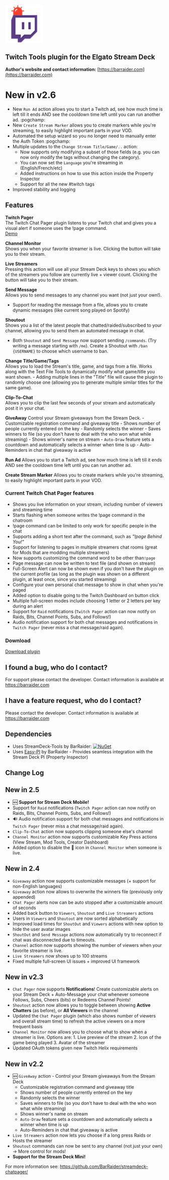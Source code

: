 <img src="https://github.com/BarRaider/streamdeck-chatpager/blob/master/_images/chatpage.png" height="120" width="120"/> 

## Twitch Tools plugin for the Elgato Stream Deck

**Author's website and contact information:** [https://barraider.com](https://barraider.com)

# New in v2.6
- New `Run Ad` action allows you to start a Twitch ad, see how much time is left till it ends AND see the cooldown time left until you can run another ad. :pogchamp: 
- New `Create Stream Marker` allows you to create markers while you're streaming, to easily highlight important parts in your VOD.
- Automated the setup wizard so you no longer need to manually enter the Auth Token :pogchamp: 
- Multiple updates to the `Change Stream Title/Game/..` action:
    - Now supports only modifying a subset of those fields (e.g. you can now only modify the tags without changing the category).
    - You can now set the `Language` you're streaming in (English/French/etc)
    - Added instructions on how to use this action inside the Property Inspector
    - Support for all the new #twitch tags
- Improved stability and logging

## Features

**Twitch Pager**  
The Twitch Chat Pager plugin listens to your Twitch chat and gives you a visual alert if someone uses the !page command.  
[Demo](https://streamable.com/1wxjh)

**Channel Monitor**  
Shows you when your favorite streamer is live. Clicking the button will take you to their stream.

**Live Streamers**  
Pressing this action will use all your Stream Deck keys to shows you which of the streamers you follow are currently live + viewer count. Clicking the button will take you to their stream.

**Send Message**  
Allows you to send messages to any channel you want (not just your own!).
- Support for reading the message from a file, allows you to create dynamic messages (like current song played on Spotify)

**Shoutout**  
Shows you a list of the latest people that chatted/raided/subscribed to your channel, allowing you to send them an automated message in chat. 

* Both `Shoutout` and `Send Message` now support sending `/commands`. (Try writing a message starting with `/me`). Create a Shoutout with `/ban {USERNAME}` to choose which username to ban.

**Change Title/Game/Tags**  
Allows you to load the Stream's title, game, and tags from a file. Works along with the Text File Tools to dynamically modify what game/title you want shown.
    - Adding multiple lines in the "Title" file will cause the plugin to randomly choose one (allowing you to generate multiple similar titles for the same game).

**Clip-To-Chat**  
Allows you to clip the last few seconds of your stream and automatically post it in your chat.

**GiveAway**
Control your Stream giveaways from the Stream Deck. 
    - Customizable registration command and giveaway title
    - Shows number of people currently entered on the key
    - Randomly selects the winner
    - Saves winners to file (so you don't have to deal with the who won what while streaming)
    - Shows winner's name on stream
    - `Auto-Draw` feature sets a countdown and automatically selects a winner when time is up
    - Auto-Reminders in chat that giveaway is active

**Run Ad**
Allows you to start a Twitch ad, see how much time is left till it ends AND see the cooldown time left until you can run another ad.

**Create Stream Marker** 
Allows you to create markers while you're streaming, to easily highlight important parts in your VOD.

### Current Twitch Chat Pager features
- Shows you live information on your stream, including number of viewers and streaming time
- Starts flashing when someone writes the !page command in the chatroom
- !page command can be limited to only work for specific people in the chat
- Supports adding a short text after the command, such as *"!page Behind You!"*
- Support for listening to pages in multiple streamers chat rooms (great for Mods that are modding multiple streamers)
- Now supports customizing the command word to be other than`!page`
- Page message can now be written to text file (and shown on stream)
- Full-Screen Alert can now be shown even if you don't have the plugin on the current profile (as long as the plugin was shown on a different plugin, at least once, since you started streaming)
- Configure your own personal chat message to show in chat when you're paged
- Added option to disable going to the Twitch Dashboard on button click
- Multiple full-screen modes include choosing 1 letter or 2 letters per key during an alert
- Support for `Raid` notifications (`Twitch Pager` action can now notify on Raids, Bits, Channel Points, Subs, and Follows!)
- Audio notification support for both chat messages and notifications in `Twitch Pager` (never miss a chat message/raid again).


### Download

[Download plugin](https://github.com/BarRaider/streamdeck-chatpager/releases)

## I found a bug, who do I contact?
For support please contact the developer. Contact information is available at https://barraider.com

## I have a feature request, who do I contact?
Please contact the developer. Contact information is available at https://barraider.com

## Dependencies
* Uses StreamDeck-Tools by BarRaider: [![NuGet](https://img.shields.io/nuget/v/streamdeck-tools.svg?style=flat)](https://www.nuget.org/packages/streamdeck-tools)
* Uses [Easy-PI](https://github.com/BarRaider/streamdeck-easypi) by BarRaider - Provides seamless integration with the Stream Deck PI (Property Inspector) 

## Change Log
## New in 2.5
- :new: **Support for Stream Deck Mobile!**
- Support for `Raid` notifications (`Twitch Pager` action can now notify on Raids, Bits, Channel Points, Subs, and Follows!)
- :loud_sound: Audio notification support for both chat messages and notifications in `Twitch Pager` (never miss a chat message/raid again).
- `Clip-To-Chat` action now supports clipping someone else's channel
- `Channel Monitor` action now supports customizable Key Press actions (View Stream, Mod Tools, Creator Dashboard)
- Added option to disable the :red_circle: icon in `Channel Monitor` when someone is live.

## New in 2.4
- `Giveaway` action now supports customizable messages (+ support for non-English languages)
- `Giveaway` action now allows to overwrite the winners file (previously only appended)
- `Chat Pager` alerts now can be auto stopped after a customizable amount of seconds
- Added back button to `Viewers`, `Shoutout` and `Live Streamers` actions
- Users in `Viewers` and `Shoutout` are now sorted alphabetically
- Improved load times for `ShoutOut` and `Viewers` actions with new option to hide the user avatar images
- `ShoutOut` and `Send Message` actions now automatically try to reconnect if chat was disconnected due to timeouts.
- `Channel` action now supports showing the number of viewers when your favorite streamer is live.
- `Live Streamers` now shows up to 100 streams
- Fixed multiple full-screen UI issues + improved UI framework

## New in v2.3
- `Chat Pager` now supports **Notifications**! Create customizable alerts on your Stream Deck + Auto-Message your chat whenever someone Follows, Subs, Cheers (bits) or Redeems Channel Points!
- `Shoutout` action now allows you to toggle between showing **Active Chatters** (as before), or **All Viewers** in the channel
- Updated the `Chat Pager` plugin (which also shows number of viewers and overall stream time) to refresh the active viewers on a more frequent basis
- `Channel Monitor` now allows you to choose what to show when a streamer is live. Options are: 1. Live preview of the stream 2. Icon of the game being played 3. Avatar of the streamer
- Updated OAuth tokens given new Twitch Helix requirements

## New in v2.2
- :new: `GiveAway` action - Control your Stream giveaways from the Stream Deck
    - Customizable registration command and giveaway title
    - Shows number of people currently entered on the key
    - Randomly selects the winner
    - Saves winners to file (so you don't have to deal with the who won what while streaming)
    - Shows winner's name on stream
    - `Auto-Draw` feature sets a countdown and automatically selects a winner when time is up
    - Auto-Reminders in chat that giveaway is active
- `Live Streamers` action now lets you choose if a long press Raids or Hosts the streamer
- `Shoutout` commands can now be sent to any channel (not just your own) -> More control for mods!
- **Support for the Stream Deck Mini!**

For more information see: https://github.com/BarRaider/streamdeck-chatpager/
